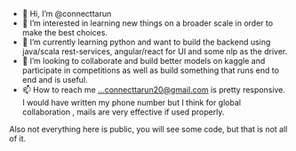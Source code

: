 - 👋 Hi, I’m @connecttarun
- 👀 I’m interested in learning new things on a broader scale in order to make the best choices.
- 🌱 I’m currently learning python and want to build the backend using java/scala rest-services, angular/react for UI and some nlp as the driver.
- 💞️ I’m looking to collaborate and build better models on kaggle and participate in competitions 
      as well as build something that runs end to end and is useful.
- 📫 How to reach me ...connecttarun20@gmail.com is pretty responsive. I would have written my phone number but I think for global collaboration , 
mails are very effective if used properly.

Also not everything here is public, you will see some code, but that is not all of it.
<!---
connecttarun/connecttarun is a ✨ special ✨ repository because its `README.md` (this file) appears on your GitHub profile.
You can click the Preview link to take a look at your changes.
--->
